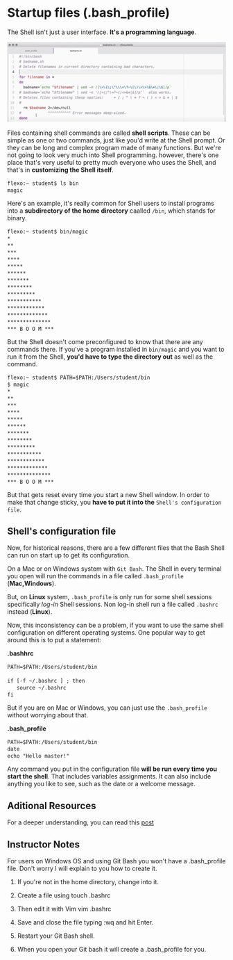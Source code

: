 # Startup files (.bash_profile)

The Shell isn't just a user interface. **It's a programming language**.

![shell 17](./images/17_shell.png)

Files containing shell commands are called **shell scripts**. These can be simple as one or two commands, just like you'd write at the Shell prompt. Or they can be long and complex program made of many functions. But we're not going to look very much into Shell programming. however, there's one place that's very useful to pretty much everyone who uses the Shell, and that's in **customizing the Shell itself**.

```console
flexo:~ student$ ls bin
magic
```

Here's an example, it's really common for Shell users to install programs into a **subdirectory of the home directory** caalled `/bin`, which stands for binary.

```console
flexo:~ student$ bin/magic
*
**
***
****
*****
******
*******
********
*********
***********
************
*************
**************
*** B O O M ***
```

But the Shell doesn't come preconfigured to know that there are any commands there. If you've a program installed in `bin/magic` and you want to run it from the Shell, **you'd have to type the directory out** as well as the command.

```console
flexo:~ student$ PATH=$PATH:/Users/student/bin
$ magic
*
**
***
****
*****
******
*******
********
*********
***********
************
*************
**************
*** B O O M ***
```

But that gets reset every time you start a new Shell window. In order to make that change sticky, you **have to put it into the** `Shell's configuration file`.

## Shell's configuration file

Now, for historical reasons, there are a few different files that the Bash Shell can run on start up to get its configuration.

On a Mac or on Windows system with `Git Bash`. The Shell in every terminal you open will run the commands in a file called `.bash_profile` (**Mac,Windows**).

But, on **Linux** system, `.bash_profile` is only run for some shell sessions specifically *log-in* Shell sessions. Non log-in shell run a file called `.bashrc` instead (**Linux**).

Now, this inconsistency can be a problem, if you want to use the same shell configuration on different operating systems. One popular way to get around this is to put a statement:

**.bashhrc**
```
PATH=$PATH:/Users/student/bin

if [-f ~/.bashrc ] ; then
   source ~/.bashrc
fi
```

But if you are on Mac or Windows, you can just use the `.bash_profile` without worrying about that.

**.bash_profile**
```
PATH=$PATH:/Users/student/bin
date
echo "Hello master!"
```

Any command you put in the configuration file **will be run every time you start the shell**. That includes variables assignments. It can also include anything you like to see, such as the date or a welcome message.

## Aditional Resources

For a deeper understanding, you can read this [post](https://friendly-101.readthedocs.io/en/latest/bashprofile.html)

## Instructor Notes
For users on Windows OS and using Git Bash you won't have a .bash_profile file. Don't worry I will explain to you how to create it.

1. If you're not in the home directory, change into it.

2. Create a file using touch .bashrc

3. Then edit it with Vim vim .bashrc

4. Save and close the file typing :wq and hit Enter.

5. Restart your Git Bash shell.

6. When you open your Git bash it will create a .bash_profile for you.
